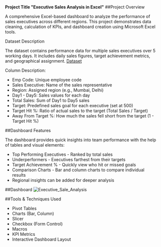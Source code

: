 **Project Title "Executive Sales Analysis in Excel"**
##Project Overview

A comprehensive Excel-based dashboard to analyze the performance of sales executives across different regions. This project demonstrates data cleaning, calculation of KPIs, and dashboard creation using Microsoft Excel tools.

Dataset Description

The dataset contains performance data for multiple sales executives over 5 working days. It includes daily sales figures, target achievement metrics, and geographical assignment.
<a href = "https://github.com/Hira243/executive_sales_analysis_excel/blob/main/Executive_Sales_Analysis.xlsm">Dataset</a>

Column Description:
- Emp Code: Unique employee code
- Sales Executive: Name of the sales representative
- Region: Assigned region (e.g., Mumbai, Delhi)
- Day1 - Day5: Sales values for each day
- Total Sales: Sum of Day1 to Day5 sales
- Target: Predefined sales goal for each executive (set at 500)
- Target Hit %: Ratio of actual sales to the target (Total Sales / Target)
- Away From Target %: How much the sales fell short from the target (1 - Target Hit %)


##Dashboard Features

The dashboard provides quick insights into team performance with the help of tables and visual elements:
- Top Performing Executives - Ranked by total sales
- Underperformers - Executives farthest from their targets
- Target Achievement % - Quickly view who hit or missed goals
- Comparison Charts - Bar and column charts to compare individual results
- Regional insights can be added for deeper analysis

##Dashboard
![Executive_Sale_Analysis](https://github.com/user-attachments/assets/bf1a16b0-2e0c-4819-8046-89383b7f33d8)

##Tools & Techniques Used
 
- Pivot Tables
- Charts (Bar, Column)
- Slicer
- Checkbox (Form Control)
- Macros
- KPI Metrics
- Interactive Dashboard Layout
